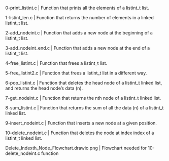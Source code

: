 0-print_listint.c | Function that prints all the elements of a listint_t list.

1-listint_len.c | Function that returns the number of elements in a linked listint_t list.

2-add_nodeint.c | Function that adds a new node at the beginning of a listint_t list.

3-add_nodeint_end.c | Function that adds a new node at the end of a listint_t list.

4-free_listint.c | Function that frees a listint_t list.

5-free_listint2.c | Function that frees a listint_t list in a different way.

6-pop_listint.c | Function that deletes the head node of a listint_t linked list, and returns the head node’s data (n).

7-get_nodeint.c | Function that returns the nth node of a listint_t linked list.

8-sum_listint.c | Function that returns the sum of all the data (n) of a listint_t linked list.

9-insert_nodeint.c | Function that inserts a new node at a given position.

10-delete_nodeint.c | Function that deletes the node at index index of a listint_t linked list.

Delete_Indexth_Node_Flowchart.drawio.png | Flowchart needed for 10-delete_nodeint.c function
